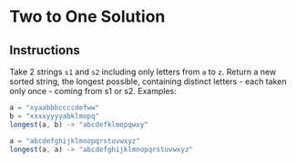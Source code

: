 # Two to One Solution

## Instructions

Take 2 strings ```s1``` and ```s2``` including only letters from ```a``` to ```z```. Return a new sorted string, the longest possible, containing distinct letters - each taken only once - coming from s1 or s2.
Examples:

```js
a = "xyaabbbccccdefww"
b = "xxxxyyyyabklmopq"
longest(a, b) -> "abcdefklmopqwxy"
```

```js
a = "abcdefghijklmnopqrstuvwxyz"
longest(a, a) -> "abcdefghijklmnopqrstuvwxyz"
```

